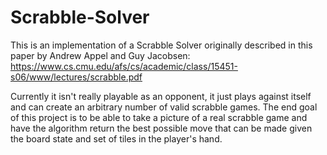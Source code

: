 # Scrabble-Solver

This is an implementation of a Scrabble Solver originally described in this paper by Andrew Appel and Guy Jacobsen: https://www.cs.cmu.edu/afs/cs/academic/class/15451-s06/www/lectures/scrabble.pdf

Currently it isn't really playable as an opponent, it just plays against itself and can create an arbitrary number of valid scrabble games. The end goal of this project is to be able to take a picture of a real scrabble game and have the algorithm return the best possible move that can be made given the board state and set of tiles in the player's hand. 

